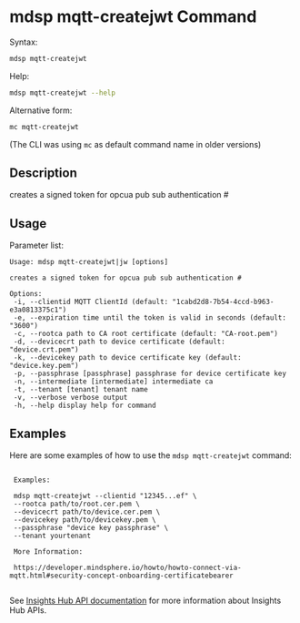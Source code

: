 # mdsp mqtt-createjwt Command

Syntax:

```bash
mdsp mqtt-createjwt
```

Help:

```bash
mdsp mqtt-createjwt --help
```

Alternative form:

```bash
mc mqtt-createjwt
```

(The CLI was using `mc` as default command name in older versions)

## Description

creates a signed token for opcua pub sub authentication #

## Usage

Parameter list:

```text
Usage: mdsp mqtt-createjwt|jw [options]

creates a signed token for opcua pub sub authentication #

Options:
 -i, --clientid MQTT ClientId (default: "1cabd2d8-7b54-4ccd-b963-e3a0813375c1")
 -e, --expiration time until the token is valid in seconds (default: "3600")
 -c, --rootca path to CA root certificate (default: "CA-root.pem")
 -d, --devicecrt path to device certificate (default: "device.crt.pem")
 -k, --devicekey path to device certificate key (default: "device.key.pem")
 -p, --passphrase [passphrase] passphrase for device certificate key
 -n, --intermediate [intermediate] intermediate ca
 -t, --tenant [tenant] tenant name
 -v, --verbose verbose output
 -h, --help display help for command

```

## Examples

Here are some examples of how to use the `mdsp mqtt-createjwt` command:

```text

 Examples:

 mdsp mqtt-createjwt --clientid "12345...ef" \
 --rootca path/to/root.cer.pem \
 --devicecrt path/to/device.cer.pem \
 --devicekey path/to/devicekey.pem \
 --passphrase "device key passphrase" \
 --tenant yourtenant

 More Information: 

 https://developer.mindsphere.io/howto/howto-connect-via-mqtt.html#security-concept-onboarding-certificatebearer


```

See [Insights Hub API documentation](https://documentation.mindsphere.io/MindSphere/apis/index.html) for more information about Insights Hub APIs.
